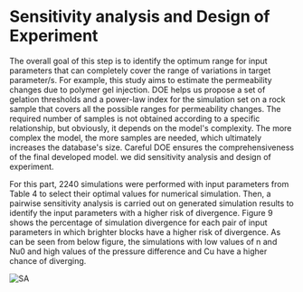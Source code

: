 <h1> Sensitivity analysis and Design of Experiment</h1>

The overall goal of this step is to identify the optimum range for input parameters that can completely cover the range of variations in target parameter/s. For example, this study aims to estimate the permeability changes due to polymer gel injection. DOE helps us propose a set of gelation thresholds and a power-law index for the simulation set on a rock sample that covers all the possible ranges for permeability changes. The required number of samples is not obtained according to a specific relationship, but obviously, it depends on the model's complexity. The more complex the model, the more samples are needed, which ultimately increases the database's size. Careful DOE ensures the comprehensiveness of the final developed model.
we did sensitivity analysis and design of experiment. 

For this part, 2240 simulations were performed with input parameters from Table 4 to select their optimal values for numerical simulation. Then, a pairwise sensitivity analysis is carried out on generated simulation results to identify the input parameters with a higher risk of divergence. Figure 9 shows the percentage of simulation divergence for each pair of input parameters in which brighter blocks have a higher risk of divergence. As can be seen from below figure, the simulations with low values of n and Nu0 and high values of the pressure difference and Cu have a higher chance of diverging.


![SA](https://user-images.githubusercontent.com/79846810/190851185-957381ea-3da1-4408-a6f6-c79932a1e17a.JPG)
